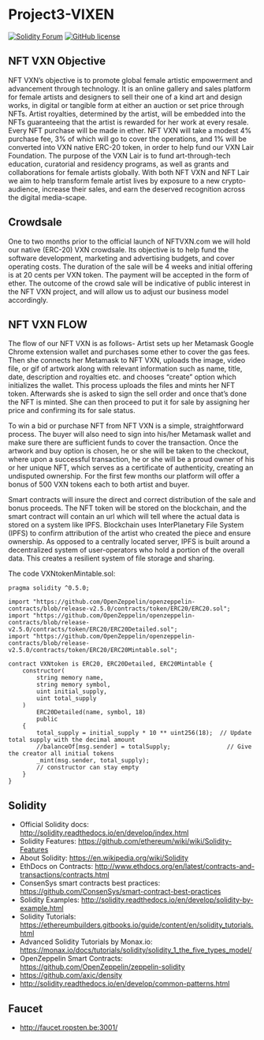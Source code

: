 # Project3-VIXEN
[![Solidity Forum](https://img.shields.io/badge/Solidity_Forum%20-discuss-brightgreen?style=plastic&logo=discourse)](https://forum.soliditylang.org/)
[![GitHub license](https://img.shields.io/github/license/smartcontractkit/chainlink?style=flat-square)](https://github.com/smartcontractkit/chainlink/blob/master/LICENSE)



## NFT VXN Objective

NFT VXN’s objective is to promote global female artistic empowerment and advancement through technology. It is an online gallery and sales platform for female artists and designers to sell their one of a kind art and design works, in digital or tangible form at either an auction or set price through NFTs.  Artist royalties, determined by the artist, will be embedded into the NFTs guaranteeing that the artist is rewarded for her work at every resale.  Every NFT purchase will be made in ether. NFT VXN will take a modest  4% purchase fee, 3% of which will go to cover the operations, and 1% will be converted into VXN native ERC-20 token, in order to help fund our VXN Lair Foundation. The purpose of the VXN Lair is to fund art-through-tech education, curatorial and residency programs, as well as grants and collaborations for female artists globally.  With both NFT VXN and NFT Lair we aim to help transform female artist lives by exposure to a new crypto-audience, increase their sales, and earn the deserved recognition across the digital media-scape.

## Crowdsale

One to two months prior to the official launch of NFTVXN.com we will hold our native (ERC-20) VXN crowdsale. Its objective is to help fund the software development, marketing and advertising budgets, and cover operating costs. The duration of the sale will be 4 weeks and initial offering is at 20 cents per VXN token. The payment will be accepted in the form of ether. The outcome of the crowd sale will be indicative of public interest in the NFT VXN project, and will allow us to adjust our business model accordingly.  

## NFT VXN FLOW

The flow of our NFT VXN is as follows- Artist sets up her Metamask Google Chrome extension wallet and purchases some ether to cover the gas fees. Then she connects her Metamask to NFT VXN, uploads the image, video file, or gif of artwork along with relevant information such as name, title, date, description and royalties etc. and chooses “create” option which initializes the wallet.  This process uploads the files and mints her NFT token. Afterwards she is asked to sign the sell order and once that’s done the NFT is minted.  She can then proceed to put it for sale by assigning her price and confirming its for sale status. 

To win a bid or purchase NFT from NFT VXN is a simple, straightforward process.  The buyer will also need to sign into his/her Metamask wallet and make sure there are sufficient funds to cover the transaction.  Once the artwork and buy option is chosen, he or she will be taken to the checkout, where upon a successful transaction, he or she will be a proud owner of his or her unique NFT, which serves as a certificate of authenticity, creating an undisputed ownership.  For the first few months our platform will offer a bonus of 500 VXN tokens each to both artist and buyer.

Smart contracts will insure the direct and correct distribution of the sale and bonus proceeds. The NFT token will be stored on the blockchain, and the smart contract will contain an url which will tell where the actual data is stored on a system like IPFS.  Blockchain uses InterPlanetary File System (IPFS) to confirm attribution of the artist who created the piece and ensure ownership. As opposed to a centrally located server, IPFS is built around a decentralized system of user-operators who hold a portion of the overall data. This creates a resilient system of file storage and sharing. 

The code VXNtokenMintable.sol:
```
pragma solidity ^0.5.0;

import "https://github.com/OpenZeppelin/openzeppelin-contracts/blob/release-v2.5.0/contracts/token/ERC20/ERC20.sol";
import "https://github.com/OpenZeppelin/openzeppelin-contracts/blob/release-v2.5.0/contracts/token/ERC20/ERC20Detailed.sol";
import "https://github.com/OpenZeppelin/openzeppelin-contracts/blob/release-v2.5.0/contracts/token/ERC20/ERC20Mintable.sol";

contract VXNtoken is ERC20, ERC20Detailed, ERC20Mintable {
    constructor(
        string memory name,
        string memory symbol,
        uint initial_supply, 
        uint total_supply
    )
        ERC20Detailed(name, symbol, 18)
        public
    {
        total_supply = initial_supply * 10 ** uint256(18);  // Update total supply with the decimal amount
        //balanceOf[msg.sender] = totalSupply;                // Give the creator all initial tokens
        _mint(msg.sender, total_supply);
        // constructor can stay empty
    }
}

```



## Solidity
* Official Solidity docs: http://solidity.readthedocs.io/en/develop/index.html
* Solidity Features: https://github.com/ethereum/wiki/wiki/Solidity-Features
* About Solidity: https://en.wikipedia.org/wiki/Solidity
* EthDocs on Contracts: http://www.ethdocs.org/en/latest/contracts-and-transactions/contracts.html
* ConsenSys smart contracts best practices: https://github.com/ConsenSys/smart-contract-best-practices
* Solidity Examples: http://solidity.readthedocs.io/en/develop/solidity-by-example.html
* Solidity Tutorials: https://ethereumbuilders.gitbooks.io/guide/content/en/solidity_tutorials.html
* Advanced Solidity Tutorials by Monax.io: https://monax.io/docs/tutorials/solidity/solidity_1_the_five_types_model/
* OpenZeppelin Smart Contracts: https://github.com/OpenZeppelin/zeppelin-solidity
* https://github.com/axic/density
* http://solidity.readthedocs.io/en/develop/common-patterns.html


## Faucet
* http://faucet.ropsten.be:3001/





